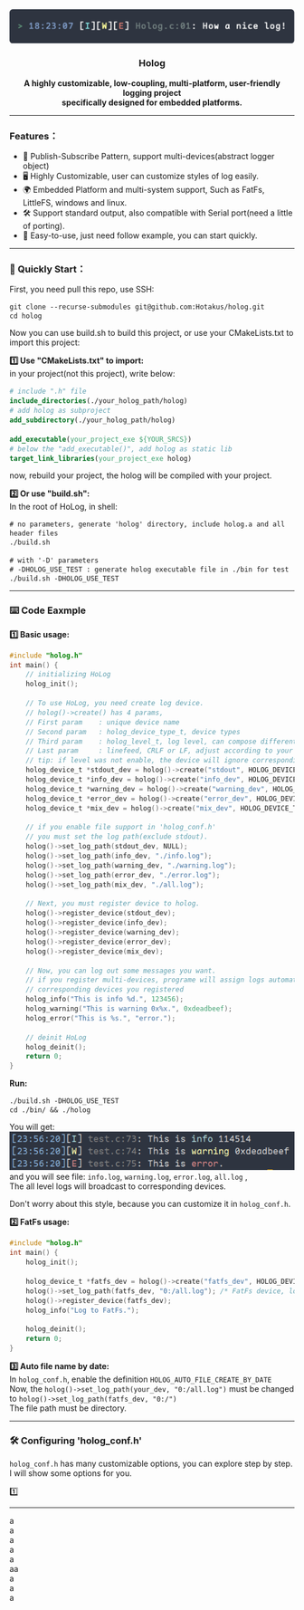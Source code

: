 <center>
  <img src="./assets/holog_banner.png" title="" alt="banner" data-align="center">
<h3 align="center">Holog</h3>
</center>

<div align="center">
<strong>
      A highly customizable, low-coupling, multi-platform, user-friendly logging project  <br>
    specifically designed for embedded platforms.
</strong>
</div>

---

### Features：
- 🔗 Publish-Subscribe Pattern, support multi-devices(abstract logger object)
- 🖥️ Highly Customizable, user can customize styles of log easily.
- 🌍 Embedded Platform and multi-system support, Such as FatFs, LittleFS, windows and linux.
- 🛠️ Support standard output, also compatible with Serial port(need a little of porting).
- 🚀 Easy-to-use, just need follow example, you can start quickly.

---

### 🚀 Quickly Start：

First, you need pull this repo, use SSH:  
```shell
git clone --recurse-submodules git@github.com:Hotakus/holog.git
cd holog
```

Now you can use build.sh to build this project, or use your CMakeLists.txt to import this project:

**1️⃣ Use "CMakeLists.txt" to import:**  
in your project(not this project), write below:
```cmake
# include ".h" file
include_directories(./your_holog_path/holog)
# add holog as subproject
add_subdirectory(./your_holog_path/holog)

add_executable(your_project_exe ${YOUR_SRCS})
# below the "add_executable()", add holog as static lib
target_link_libraries(your_project_exe holog)
```
now, rebuild your project, the holog will be compiled with your project.

**2️⃣ Or use "build.sh":**  
In the root of HoLog, in shell:
```shell
# no parameters, generate 'holog' directory, include holog.a and all header files 
./build.sh

# with '-D' parameters
# -DHOLOG_USE_TEST : generate holog executable file in ./bin for test
./build.sh -DHOLOG_USE_TEST
```

---

### ⌨️ Code Eaxmple
**1️⃣ Basic usage:**
```c
#include "holog.h"
int main() {
    // initializing HoLog
    holog_init();
    
    // To use HoLog, you need create log device.
    // holog()->create() has 4 params,
    // First param    : unique device name
    // Second param   : holog_device_type_t, device types
    // Third param    : holog_level_t, log level, can compose different level
    // Last param     : linefeed, CRLF or LF, adjust according to your situation
    // tip: if level was not enable, the device will ignore corresponding level 
    holog_device_t *stdout_dev = holog()->create("stdout", HOLOG_DEVICE_TYPE_STDOUT, HOLOG_LEVEL_ALL, HOLOG_LINEFEED_CRLF);
    holog_device_t *info_dev = holog()->create("info_dev", HOLOG_DEVICE_TYPE_COMMON_FILE, HOLOG_LEVEL_INFO, HOLOG_LINEFEED_LF);
    holog_device_t *warning_dev = holog()->create("warning_dev", HOLOG_DEVICE_TYPE_COMMON_FILE, HOLOG_LEVEL_WARNING, HOLOG_LINEFEED_LF);
    holog_device_t *error_dev = holog()->create("error_dev", HOLOG_DEVICE_TYPE_COMMON_FILE, HOLOG_LEVEL_ERROR, HOLOG_LINEFEED_LF);
    holog_device_t *mix_dev = holog()->create("mix_dev", HOLOG_DEVICE_TYPE_COMMON_FILE, HOLOG_LEVEL_ALL, HOLOG_LINEFEED_LF);
    
    // if you enable file support in 'holog_conf.h'
    // you must set the log path(exclude stdout).
    holog()->set_log_path(stdout_dev, NULL);
    holog()->set_log_path(info_dev, "./info.log");
    holog()->set_log_path(warning_dev, "./warning.log");
    holog()->set_log_path(error_dev, "./error.log");
    holog()->set_log_path(mix_dev, "./all.log");
    
    // Next, you must register device to holog.
    holog()->register_device(stdout_dev);
    holog()->register_device(info_dev);
    holog()->register_device(warning_dev);
    holog()->register_device(error_dev);
    holog()->register_device(mix_dev);
    
    // Now, you can log out some messages you want.
    // if you register multi-devices, programe will assign logs automatically to 
    // corresponding devices you registered
    holog_info("This is info %d.", 123456);
    holog_warning("This is warning 0x%x.", 0xdeadbeef);
    holog_error("This is %s.", "error.");
    
    // deinit HoLog
    holog_deinit();
    return 0;
}
```
**Run:**
```shell
./build.sh -DHOLOG_USE_TEST
cd ./bin/ && ./holog
```
You will get:  
<img src="./assets/out1.png" title="" alt="banner" data-align="center">  
and you will see file: `info.log`, `warning.log`, `error.log`, `all.log` ,  
The all level logs will broadcast to corresponding devices.

Don't worry about this style, because you can customize it in `holog_conf.h`.

**2️⃣ FatFs usage:**
```c
#include "holog.h"
int main() {
    holog_init();
    
    holog_device_t *fatfs_dev = holog()->create("fatfs_dev", HOLOG_DEVICE_TYPE_FATFS, HOLOG_LEVEL_ALL, HOLOG_LINEFEED_LF);
    holog()->set_log_path(fatfs_dev, "0:/all.log"); /* FatFs device, log info to all.log, the "0:/" is your fatfs mount point */
    holog()->register_device(fatfs_dev);
    holog_info("Log to FatFs.");
    
    holog_deinit();
    return 0;
}
```

**3️⃣ Auto file name by date:**  
In `holog_conf.h`, enable the definition `HOLOG_AUTO_FILE_CREATE_BY_DATE`  
Now, the `holog()->set_log_path(your_dev, "0:/all.log")` must be changed to `holog()->set_log_path(fatfs_dev, "0:/")`   
The file path must be directory.

---

### 🛠️ Configuring 'holog_conf.h' 
`holog_conf.h` has many customizable options, you can explore step by step.  
I will show some options for you.

1️⃣ 




---

  a  
  a  
  a  
    a  
a  
  aa  
  a  
  a  
  a  
